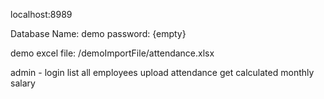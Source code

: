 localhost:8989

Database Name: demo
password: {empty}

demo excel file: /demoImportFile/attendance.xlsx

admin - login
list all employees
upload attendance
get calculated monthly salary